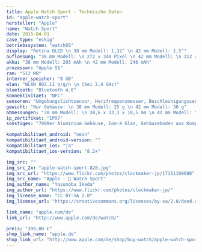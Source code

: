 ```yaml
---
title: Apple Watch Sport - Technische Daten
id: "apple-watch-sport"
hersteller: "Apple"
name: "Watch Sport"
date: 2015-04-01
case_type: "eckig"
betriebssystem: "watchOS"
display: "Retina OLED \n 38 mm Modell: 1,32” \n 42 mm Modell: 1,5”"
aufloesung: "38 mm Modell: \n 272 × 340 Pixel \n 42 mm Modell: \n 312 × 390 Pixel"
akku: "38 mm Modell: 205 mAh \n 42 mm Modell: 246 mAh"
prozessor: "Apple S1"
ram: "512 MB"
interner_speicher: "8 GB"
wlan: "WLAN 802.11 b/g/n \n (bei 2,4 GHz)"
bluetooth: "Bluetooth 4.0"
konnektivitaet: "NFC"
sensoren: "Umgebungslichtsensor, Herzfrequenzmesser, Beschleunigungssensor und Gyrosensor"
gewicht: "Nur Gehäuse: \n 38 mm Modell: 25 g \n 42 mm Modell: 30 g"
abmessungen: "38 mm Modell: \n 38,6 x 33,3 x 10,5 mm \n 42 mm Modell: \n 42,0 x 35,9 x 10,5 mm"
ip_zertifikat: "IPX7"
sonstiges: "7000er Aluminium Gehäuse, Ion-X Glas, Gehäuseboden aus Kompositmaterial, Retina Display mit Force Touch, Sportarmband, Digital Crown, Lautsprecher und Mikrofon, 2 Gehäuse-Farben (Silver oder Space Grey)"

kompatibilitaet_android: "nein"
kompatibilitaet_android-version: ""
kompatibilitaet_ios: "ja"
kompatibilitaet_ios-version: "8.2+"

img_src: ""
img_src_2x: "apple-watch-sport-820.jpg"
img_src_url: "https://www.flickr.com/photos/clockmaker-jp/17111109088"
img_src_name: "Apple -  Watch Sport"
img_author_name: "Yasunobu Ikeda"
img_author_url: "https://www.flickr.com/photos/clockmaker-jp/"
img_license_name: "CC BY-SA 2.0"
img_license_url: "https://creativecommons.org/licenses/by-sa/2.0/deed.de"

link_name: "apple.com/de"
link_url: "http://www.apple.com/de/watch/"

preis: "399,00 €"
shop_link_name: "apple.de"
shop_link_url: "http://www.apple.com/de/shop/buy-watch/apple-watch-sport"
---
```

